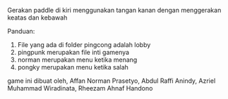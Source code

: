 Gerakan paddle di kiri menggunakan tangan kanan dengan menggerakan keatas dan kebawah

Panduan:
1. File yang ada di folder pingcong adalah lobby
2. pingpunk merupakan file inti gamenya
3. norman merupakan menu ketika menang
4. pongky merupakan menu ketika salah

game ini dibuat oleh, Affan Norman Prasetyo, Abdul Raffi Anindy, Azriel Muhammad Wiradinata, Rheezam Ahnaf Handono
